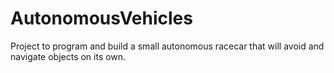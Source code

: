 # AutonomousVehicles
Project to program and build a small autonomous racecar that will avoid and navigate objects on its own.
